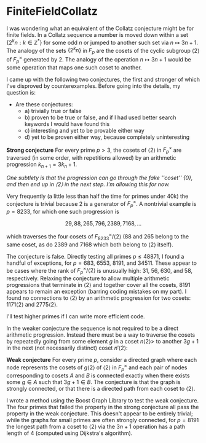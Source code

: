# FiniteFieldCollatz

I was wondering what an equivalent of the Collatz conjecture might be for finite fields. In a Collatz sequence a number is moved down within a set $\{2^k n : k \in \mathbb{Z}^* \}$ for some odd $n$ or jumped to another such set via $n \mapsto 3n+1$. The analogy of the sets $\{2^k n \}$ in $F_p$ are the cosets of the cyclic subgroup $\langle 2 \rangle$ of $F_p^\times$ generated by $2$. The analogy of the operation $n \mapsto 3n+1$ would be some operation that maps one such coset to another.

I came up with the following two conjectures, the first and stronger of which I've disproved by counterexamples. Before going into the details, my question is:

- Are these conjectures:
    * a) trivially true or false
    * b) proven to be true or false, and if I had used better search keywords I would have found this
    * c) interesting and yet to be provable either way
    * d) yet to be proven either way, because completely uninteresting

**Strong conjecture** For every prime $p > 3$, the cosets of $\langle 2 \rangle$ in $F_p^\times$ are traversed (in some order, with repetitions allowed) by an arithmetic progression $k_{n+1} = 3 k_{n} + 1$.

*One subtlety is that the progression can go through the fake ''coset'' $\{0\}$, and then end up in $\langle 2 \rangle$ in the next step. I'm allowing this for now.*

Very frequently (a little less than half the time for primes under 40k) the conjecture is trivial because 2 is a generator of $F_p^\times$. A nontrivial example is $p = 8233$, for which one such progression is

$$29, 88, 265, 796, 2389, 7168,...$$

which traverses the four cosets of $F_{8233}^\times / \langle 2 \rangle$ (88 and 265 belong to the same coset, as do 2389 and 7168 which both belong to $\langle 2 \rangle$ itself).

The conjecture is false. Directly testing all primes $p \leq 48871$, I found a handful of exceptions, for $p = 683$, $6553$, $8191$, and $34511$. These appear to be cases where the rank of $F_p^\times/\langle 2 \rangle$ is unusually high: 31, 56, 630, and 58, respectively. Relaxing  the conjecture to allow multiple arithmetic progressions that terminate in $\langle 2 \rangle$ and together cover all the cosets, 8191 appears to remain an exception (barring coding mistakes on my part). I found no connections to $\langle 2 \rangle$ by an arithmetic progression for two cosets: $1171 \langle 2 \rangle$ and $2775 \langle 2 \rangle$.

I'll test higher primes if I can write more efficient code.

In the weaker conjecture the sequence is not required to be a direct arithmetic progression. Instead there must be a way to traverse the cosets by repeatedly going from some element $g$ in a coset $n \langle 2 \rangle>$ to another $3g+1$ in the next (not necessarily distinct) coset $n' \langle 2 \rangle$:

**Weak conjecture** For every prime $p$, consider a directed graph where each node represents the cosets of $g \langle 2 \rangle$ of $\langle 2 \rangle$ in $F_p^\times$ and each pair of nodes corresponding to cosets $A$ and $B$ is connected exactly when there exists some $g \in A$ such that $3g+1 \in B$. The conjecture is that the graph is strongly connected, or that there is a directed path from each coset to $\langle 2 \rangle$.

I wrote a method using the Boost Graph Library to test the weak conjecture. The four primes that failed the property in the strong conjecture all pass the property in the weak conjecture. This doesn't appear to be entirely trivial; while the graphs for small primes are often strongly connected, for $p = 8191$ the longest path from a coset to $\langle 2 \rangle$ via the $3n+1$ operation has a path length of 4 (computed using Dijkstra's algorithm).
